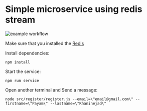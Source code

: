 
# Simple microservice using redis stream

  

![example workflow](https://github.com/khaninejad/nodejs-simpleMicroservice/workflows/Node.js%20CI/badge.svg)

Make sure that you installed the [Redis](https://redis.io/)

Install dependencies:

    npm install

Start the service:

    npm run service

Open another terminal and Send a message:

    node src/register/register.js --email=\"email@gmail.com\" --firstname=\"Payam\" --lastname=\"Khaninejad\"




